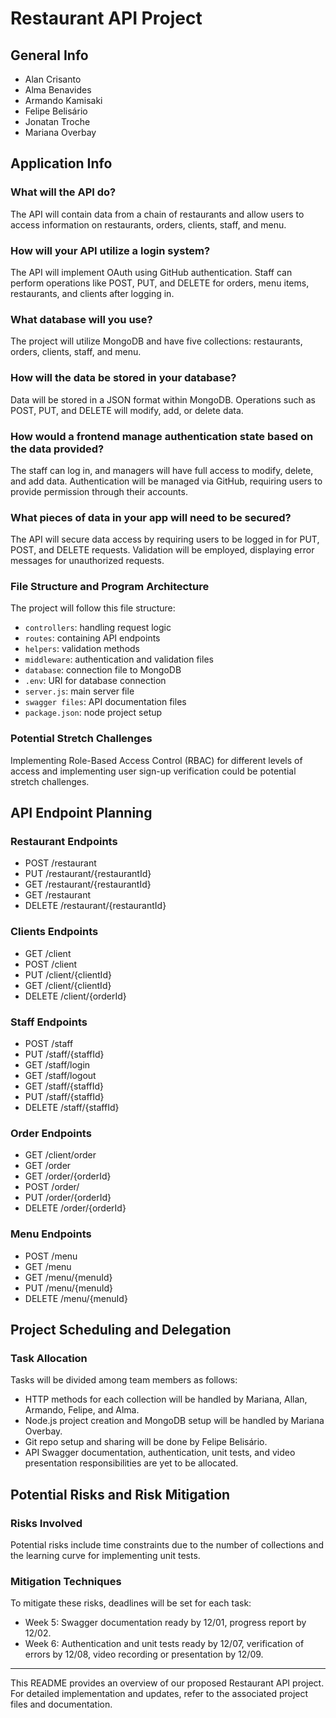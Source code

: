 # Restaurant API Project

## General Info

- Alan Crisanto
- Alma Benavides
- Armando Kamisaki
- Felipe Belisário
- Jonatan Troche
- Mariana Overbay

## Application Info

### What will the API do?

The API will contain data from a chain of restaurants and allow users to access information on restaurants, orders, clients, staff, and menu.

### How will your API utilize a login system?

The API will implement OAuth using GitHub authentication. Staff can perform operations like POST, PUT, and DELETE for orders, menu items, restaurants, and clients after logging in.

### What database will you use?

The project will utilize MongoDB and have five collections: restaurants, orders, clients, staff, and menu.

### How will the data be stored in your database?

Data will be stored in a JSON format within MongoDB. Operations such as POST, PUT, and DELETE will modify, add, or delete data.

### How would a frontend manage authentication state based on the data provided?

The staff can log in, and managers will have full access to modify, delete, and add data. Authentication will be managed via GitHub, requiring users to provide permission through their accounts.

### What pieces of data in your app will need to be secured?

The API will secure data access by requiring users to be logged in for PUT, POST, and DELETE requests. Validation will be employed, displaying error messages for unauthorized requests.

### File Structure and Program Architecture

The project will follow this file structure:
- `controllers`: handling request logic
- `routes`: containing API endpoints
- `helpers`: validation methods
- `middleware`: authentication and validation files
- `database`: connection file to MongoDB
- `.env`: URI for database connection
- `server.js`: main server file
- `swagger files`: API documentation files
- `package.json`: node project setup

### Potential Stretch Challenges

Implementing Role-Based Access Control (RBAC) for different levels of access and implementing user sign-up verification could be potential stretch challenges.

## API Endpoint Planning

### Restaurant Endpoints

- POST /restaurant
- PUT /restaurant/{restaurantId}
- GET /restaurant/{restaurantId}
- GET /restaurant
- DELETE /restaurant/{restaurantId}

### Clients Endpoints

- GET /client
- POST /client
- PUT /client/{clientId}
- GET /client/{clientId}
- DELETE /client/{orderId}

### Staff Endpoints

- POST /staff
- PUT /staff/{staffId}
- GET /staff/login
- GET /staff/logout
- GET /staff/{staffId}
- PUT /staff/{staffId}
- DELETE /staff/{staffId}

### Order Endpoints

- GET /client/order
- GET /order
- GET /order/{orderId}
- POST /order/
- PUT /order/{orderId}
- DELETE /order/{orderId}

### Menu Endpoints

- POST /menu
- GET /menu
- GET /menu/{menuId}
- PUT /menu/{menuId}
- DELETE /menu/{menuId}

## Project Scheduling and Delegation

### Task Allocation

Tasks will be divided among team members as follows:
- HTTP methods for each collection will be handled by Mariana, Allan, Armando, Felipe, and Alma.
- Node.js project creation and MongoDB setup will be handled by Mariana Overbay.
- Git repo setup and sharing will be done by Felipe Belisário.
- API Swagger documentation, authentication, unit tests, and video presentation responsibilities are yet to be allocated.

## Potential Risks and Risk Mitigation

### Risks Involved

Potential risks include time constraints due to the number of collections and the learning curve for implementing unit tests.

### Mitigation Techniques

To mitigate these risks, deadlines will be set for each task:
- Week 5: Swagger documentation ready by 12/01, progress report by 12/02.
- Week 6: Authentication and unit tests ready by 12/07, verification of errors by 12/08, video recording or presentation by 12/09.

---

This README provides an overview of our proposed Restaurant API project. For detailed implementation and updates, refer to the associated project files and documentation.

